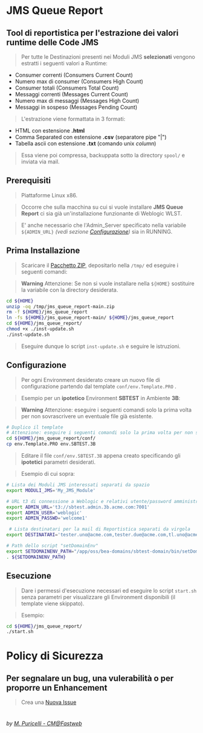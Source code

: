 # JMS Queue Report

## Tool di reportistica per l'estrazione dei valori runtime delle Code JMS

> Per tutte le Destinazioni presenti nei Moduli JMS **selezionati** vengono estratti i seguenti valori a Runtime:

  * Consumer correnti      (Consumers Current Count)
  * Numero max di consumer (Consumers High Count)
  * Consumer totali        (Consumers Total Count)
  * Messaggi correnti      (Messages Current Count)
  * Numero max di messaggi (Messages High Count)
  * Messaggi in sospeso    (Messages Pending Count)

> L'estrazione viene formattata in 3 formati:

  * HTML con estensione **.html**
  * Comma Separated con estensione **.csv** (separatore pipe "|")
  * Tabella ascii con estensione **.txt** (comando unix *column*) 

> Essa viene poi compressa, backuppata sotto la directory ```spool/``` e inviata via mail.
  
## Prerequisiti

> Piattaforme Linux x86.

> Occorre che sulla macchina su cui si vuole installare **JMS Queue Report** ci sia già un'installazione funzionante di Weblogic WLST.

> E' anche necessario che l'Admin_Server specificato nella variabile ```${ADMIN_URL}``` *(vedi sezione [Configurazione](https://github.com/mapuricelli/jms_queue_report#configurazione))* sia in RUNNING.
  
## Prima Installazione

> Scaricare il [Pacchetto ZIP](https://github.com/mapuricelli/jms_queue_report/archive/refs/heads/main.zip), depositarlo nella ```/tmp/``` ed eseguire i seguenti comandi:

> __Warning__ Attenzione: Se non si vuole installare nella ```${HOME}``` sostituire la variabile con la directory desiderata.

```bash
cd ${HOME}
unzip -oq /tmp/jms_queue_report-main.zip
rm -f ${HOME}/jms_queue_report
ln -fs ${HOME}/jms_queue_report-main/ ${HOME}/jms_queue_report
cd ${HOME}/jms_queue_report/
chmod +x ./inst-update.sh
./inst-update.sh

```

> Eseguire dunque lo script ```inst-update.sh``` e seguire le istruzioni.

## Configurazione

> Per ogni Environment desiderato creare un nuovo file di configurazione partendo dal template ```conf/env.Template.PRO``` .

> Esempio per un **ipotetico** Environment **SBTEST** in Ambiente **3B**:

> __Warning__ Attenzione: eseguire i seguenti comandi solo la prima volta per non sovrascrivere un eventuale file già esistente.

```bash
# Duplico il template
# Attenzione: eseguire i seguenti comandi solo la prima volta per non sovrascrivere un eventuale file già esistente.
cd ${HOME}/jms_queue_report/conf/
cp env.Template.PRO env.SBTEST.3B

```

> Editare il file ```conf/env.SBTEST.3B``` appena creato specificando gli **ipotetici** parametri desiderati.

> Esempio di cui sopra:

```bash
# Lista dei Moduli JMS interessati separati da spazio
export MODULI_JMS='My_JMS_Module'

# URL t3 di connessione a Weblogic e relativi utente/password amministrative
export ADMIN_URL='t3://sbtest.admin.3b.acme.com:7001'
export ADMIN_USER='weblogic'
export ADMIN_PASSWD='welcome1'

 # Lista destinatari per la mail di Reportistica separati da virgola
export DESTINATARI='tester.uno@acme.com,tester.due@acme.com,tl.uno@acme.com'

# Path dello script "setDomainEnv"
export SETDOMAINENV_PATH="/app/oss/bea-domains/sbtest-domain/bin/setDomainEnv.sh"
. ${SETDOMAINENV_PATH}

```

## Esecuzione

> Dare i permessi d'esecuzione necessari ed eseguire lo script ```start.sh``` senza parametri per visualizzare gli Environment disponibili (il template viene skippato).

> Esempio:

```bash
cd ${HOME}/jms_queue_report/
./start.sh

```

# Policy di Sicurezza

## Per segnalare un bug, una vulerabilità o per proporre un Enhancement

> Crea una [Nuova Issue](https://github.com/mapuricelli/jms_queue_report/issues/new)

#

###### *by [M. Puricelli - CM@Fastweb](https://github.com/mapuricelli/)*
